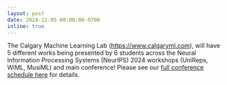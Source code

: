 ```yaml
---
layout: post
date: 2024-12-05 00:00:00-0700
inline: true
---
```

The Calgary Machine Learning Lab (https://www.calgaryml.com), will have 5 different works being presented by 6 students across the Neural Information Processing Systems (NeurIPS) 2024 workshops (UniReps, WiML, MusiML) and main conference! Please see our [full conference schedule here](/assets/pdf/cml_neurips_2024.pdf) for details.